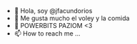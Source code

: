 - 👋 Hola, soy @jfacundorios
- 👀 Me gusta mucho el voley y la comida
- 🌱 POWERBITS PAZIOM <3
- 📫 How to reach me ...


